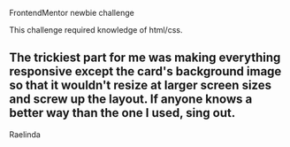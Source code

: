 
FrontendMentor newbie challenge



This challenge required knowledge of html/css.

The trickiest part for me was making everything responsive except the card's background image so that it wouldn't resize at larger screen sizes and screw up the layout.  If anyone knows a better way than the one I used, sing out.
--
Raelinda
